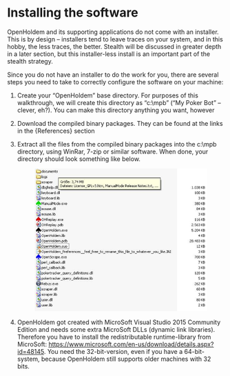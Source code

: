 # Installing the software 

OpenHoldem and its supporting applications do not come with an
installer. This is by design – installers tend to leave traces on your
system, and in this hobby, the less traces, the better. Stealth will be
discussed in greater depth in a later section, but this installer-less
install is an important part of the stealth strategy.

Since you do not have an installer to do the work for you, there are
several steps you need to take to correctly configure the software on
your machine:

1.  Create your “OpenHoldem” base directory. For purposes of this
    walkthrough, we will create this directory as “c:\mpb” (“My Poker
    Bot” – clever, eh?). You can make this directory anything you want,
    however

2.  Download the compiled binary packages. They can be found at the
    links in the {References} section

3.  Extract all the files from the compiled binary packages into the
    c:\mpb directory, using WinRar, 7-zip or similar software. When
    done, your directory should look something like below.

    <figure>
    <img src="images/Installation.jpg" />
    </figure>

4.  OpenHoldem got created with MicroSoft Visual Studio 2015 Community
    Edition and needs some extra MicroSoft DLLs (dynamic link
    libraries). Therefore you have to install the redistributable
    runtime-library from MicroSoft:
    <https://www.microsoft.com/en-us/download/details.aspx?id=48145>.
    You need the 32-bit-version, even if you have a 64-bit-system,
    because OpenHoldem still supports older machines with 32 bits.
